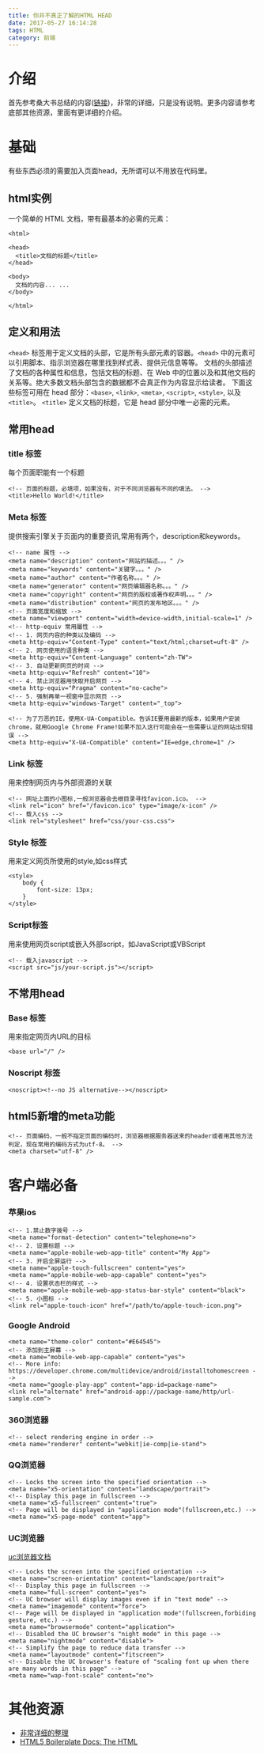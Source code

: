 ```yaml
---
title: 你并不真正了解的HTML HEAD
date: 2017-05-27 16:14:28
tags: HTML
category: 前端
---
```


# 介绍
首先参考桑大书总结的内容([链接](https://cnodejs.org/topic/5718e5685a26c4a841ecbbb6))，非常的详细，只是没有说明。更多内容请参考底部其他资源，里面有更详细的介绍。

# 基础
有些东西必须的需要加入页面head，无所谓可以不用放在代码里。
## html实例
一个简单的 HTML 文档，带有最基本的必需的元素：
```
<html>

<head>
  <title>文档的标题</title>
</head>

<body>
  文档的内容... ...
</body>

</html>
```
## 定义和用法
`<head>` 标签用于定义文档的头部，它是所有头部元素的容器。`<head>` 中的元素可以引用脚本、指示浏览器在哪里找到样式表、提供元信息等等。
文档的头部描述了文档的各种属性和信息，包括文档的标题、在 Web 中的位置以及和其他文档的关系等。绝大多数文档头部包含的数据都不会真正作为内容显示给读者。
下面这些标签可用在 head 部分：`<base>`, `<link>`, `<meta>`, `<script>`, `<style>`, 以及 `<title>`。
`<title>` 定义文档的标题，它是 head 部分中唯一必需的元素。
## 常用head
### title 标签
每个页面职能有一个标题
```
<!-- 页面的标题，必填项，如果没有，对于不同浏览器有不同的填法。 -->
<title>Hello World!</title>
```
### Meta 标签
提供搜索引擎关于页面内的重要资讯,常用有两个，description和keywords。
```
<!-- name 属性 -->
<meta name="description" content="网站的描述。。。" />
<meta name="keywords" content="关键字。。。" />
<meta name="author" content="作者名称。。。" />
<meta name="generator" content="网页编辑器名称。。。" />
<meta name="copyright" content="网页的版权或著作权声明。。。" />
<meta name="distribution" content="网页的发布地区。。。" />
<!-- 页面宽度和缩放 -->
<meta name="viewport" content="width=device-width,initial-scale=1" />
<!-- http-equiv 常用屬性 -->
<!-- 1. 网页内容的种类以及编码 -->
<meta http-equiv="Content-Type" content="text/html;charset=uft-8" />
<!-- 2. 网页使用的语言种类 -->
<meta http-equiv="Content-Language" content="zh-TW">
<!-- 3. 自动更新网页的时间 -->
<meta http-equiv="Refresh" content="10">
<!-- 4. 禁止浏览器用快取开启网页 -->
<meta http-equiv="Pragma" content="no-cache">
<!-- 5. 强制再单一视窗中显示网页 -->
<meta http-equiv="windows-Target" content="_top">

<!-- 为了万恶的IE，使用X-UA-Compatible。告诉IE要用最新的版本，如果用户安装chrome，就用Google Chrome Frame!如果不加入这行可能会在一些需要认证的网站出现错误 -->
<meta http-equiv="X-UA-Compatible" content="IE=edge,chrome=1" />
```
### Link 标签
用来控制网页内与外部资源的关联
```
<!-- 网址上面的小图标,一般浏览器会去根目录寻找favicon.ico。 -->
<link rel="icon" href="/favicon.ico" type="image/x-icon" />
<!-- 载入css -->
<link rel="stylesheet" href="css/your-css.css">
```
### Style 标签
用来定义网页所使用的style,如css样式
```
<style>
    body {
        font-size: 13px;
    }
</style>
```
### Script标签
用来使用网页script或嵌入外部script，如JavaScript或VBScript
```
<!-- 载入javascript -->
<script src="js/your-script.js"></script>
```
## 不常用head
### Base 标签
用来指定网页内URL的目标
```
<base url="/" />
```
### Noscript 标签
```
<noscript><!--no JS alternative--></noscript>
```
## html5新增的meta功能
```
<!-- 页面编码，一般不指定页面的编码时，浏览器根据服务器送来的header或者用其他方法判定，现在常用的编码方式为utf-8。 -->
<meta charset="utf-8" />
```
# 客户端必备
### 苹果ios
```
<!-- 1.禁止数字拨号 -->
<meta name="format-detection" content="telephone=no">
<!-- 2. 设置标题 -->
<meta name="apple-mobile-web-app-title" content="My App">
<!-- 3. 开启全屏运行 -->
<meta name="apple-touch-fullscreen" content="yes">
<meta name="apple-mobile-web-app-capable" content="yes">
<!-- 4. 设置状态栏的样式 -->
<meta name="apple-mobile-web-app-status-bar-style" content="black">
<!-- 5. 小图标 -->
<link rel="apple-touch-icon" href="/path/to/apple-touch-icon.png">
```
### Google Android
```
<meta name="theme-color" content="#E64545">
<!-- 添加到主屏幕 -->
<meta name="mobile-web-app-capable" content="yes">
<!-- More info: https://developer.chrome.com/multidevice/android/installtohomescreen -->
<meta name="google-play-app" content="app-id=package-name">
<link rel="alternate" href="android-app://package-name/http/url-sample.com">
```
### 360浏览器
```
<!-- select rendering engine in order -->
<meta name="renderer" content="webkit|ie-comp|ie-stand">
```
### QQ浏览器
```
<!-- Locks the screen into the specified orientation -->
<meta name="x5-orientation" content="landscape/portrait">
<!-- Display this page in fullscreen -->
<meta name="x5-fullscreen" content="true">
<!-- Page will be displayed in "application mode"(fullscreen,etc.) -->
<meta name="x5-page-mode" content="app">
```
### UC浏览器
[uc浏览器文档](http://www.uc.cn/download/UCBrowser_U3_API.doc)
```
<!-- Locks the screen into the specified orientation -->
<meta name="screen-orientation" content="landscape/portrait">
<!-- Display this page in fullscreen -->
<meta name="full-screen" content="yes">
<!-- UC browser will display images even if in "text mode" -->
<meta name="imagemode" content="force">
<!-- Page will be displayed in "application mode"(fullscreen,forbiding gesture, etc.) -->
<meta name="browsermode" content="application">
<!-- Disabled the UC browser's "night mode" in this page -->
<meta name="nightmode" content="disable">
<!-- Simplify the page to reduce data transfer -->
<meta name="layoutmode" content="fitscreen">
<!-- Disable the UC browser's feature of "scaling font up when there are many words in this page" -->
<meta name="wap-font-scale" content="no">
```
# 其他资源
* [非常详细的整理](https://github.com/joshbuchea/HEAD)
* [HTML5 Boilerplate Docs: The HTML](https://github.com/h5bp/html5-boilerplate/blob/master/dist/doc/html.md)















